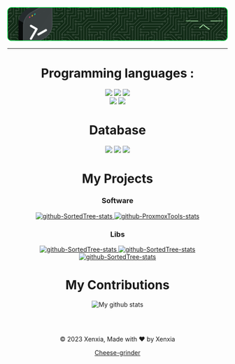 <div align="center">
  
<img src="https://github.com/Xenxia/Xenxia/blob/main/github-header-image.png?raw=true" alt="My Banner" />

---

# Programming languages :
<img src="https://img.shields.io/badge/Python-3776AB?style=for-the-badge&logo=python&logoColor=white" />
<img src="https://img.shields.io/badge/Go-00ADD8?style=for-the-badge&logo=go&logoColor=white" />
<img src="https://img.shields.io/badge/Rust-dea584?style=for-the-badge&logo=Rust&logoColor=white" />
</br>
<img src="https://img.shields.io/badge/HTML5-E34F26?style=for-the-badge&logo=html5&logoColor=white" />
<img src="https://img.shields.io/badge/CSS3-1572B6?style=for-the-badge&logo=css3&logoColor=white" />

# Database
<img src="https://img.shields.io/badge/MariaDB-003545?style=for-the-badge&logo=mariadb&logoColor=white" />
<img src="https://img.shields.io/badge/mysql-4479A1?style=for-the-badge&logo=mysql&logoColor=white" />
<img src="https://img.shields.io/badge/Mongodb-47A248?style=for-the-badge&logo=mongodb&logoColor=white" />

# My Projects
### Software
<a href="https://github.com/Xenxia/SortedKi">
  <img width="282" src="https://denvercoder1-github-readme-stats.vercel.app/api/pin/?username=Xenxia&repo=SortedKi&title_color=ee4a77&theme=vue-dark&hide_border=true&show_icons=True" alt="github-SortedTree-stats">
</a>
<a href="https://github.com/Xenxia/ProxmoxTools">
  <img width="282" src="https://denvercoder1-github-readme-stats.vercel.app/api/pin/?username=Xenxia&repo=ProxmoxTools&title_color=D8A300&theme=vue-dark&hide_border=true&show_icons=True" alt="github-ProxmoxTools-stats">
</a>

### Libs
<a href="https://github.com/CheeseGrinder/TemplateStr-Go">
  <img width="282" src="https://denvercoder1-github-readme-stats.vercel.app/api/pin/?username=CheeseGrinder&repo=TemplateStr-Go&title_color=00ADD8&theme=vue-dark&hide_border=true&show_icons=True" alt="github-SortedTree-stats">
</a>
<a href="https://github.com/CheeseGrinder/TemplateStr-Python">
  <img width="282" src="https://denvercoder1-github-readme-stats.vercel.app/api/pin/?username=CheeseGrinder&repo=TemplateStr-Python&title_color=3572A5&theme=vue-dark&hide_border=true&show_icons=True" alt="github-SortedTree-stats">
</a>
<a href="https://github.com/CheeseGrinder/TemplateStr-Rust">
  <img width="282" src="https://denvercoder1-github-readme-stats.vercel.app/api/pin/?username=CheeseGrinder&repo=TemplateStr-Rust&title_color=DEA584&theme=vue-dark&hide_border=true&show_icons=True" alt="github-SortedTree-stats">
</a>
  
# My Contributions
<img width="400" src="https://streak-stats.demolab.com?user=Xenxia&theme=vue-dark&date_format=j%20M%5B%20Y%5D&background=45%2C470055%2C115500&border=000000&ring=842FAD&stroke=FFFFFF&fire=FF5B0B" alt="My github stats" />


</br></br>

<p>© 2023 Xenxia, Made with ❤️ by Xenxia </p>

[Cheese-grinder](https://github.com/CheeseGrinder)

</div>